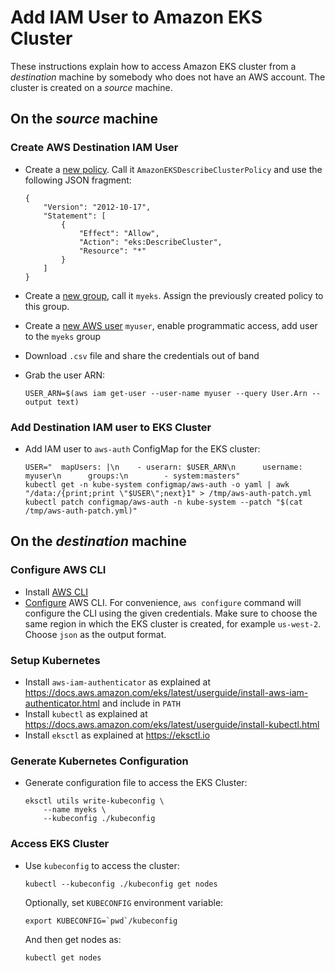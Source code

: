# Add IAM User to Amazon EKS Cluster

These instructions explain how to access Amazon EKS cluster from a _destination_ machine by somebody who does not have an AWS account. The cluster is created on a _source_ machine.

## On the _source_ machine

### Create AWS Destination IAM User

- Create a [new policy](https://console.aws.amazon.com/iam/home?region=us-west-2#/policies). Call it `AmazonEKSDescribeClusterPolicy` and use the following JSON fragment:

	```
	{
	    "Version": "2012-10-17",
	    "Statement": [
	        {
	            "Effect": "Allow",
	            "Action": "eks:DescribeCluster",
	            "Resource": "*"
	        }
	    ]
	}
	```

- Create a [new group](https://console.aws.amazon.com/iam/home?region=us-west-2#/groups), call it `myeks`. Assign the previously created policy to this group.
- Create a [new AWS user](https://console.aws.amazon.com/iam/home?region=us-west-2#/users) `myuser`, enable programmatic access, add user to the `myeks` group
- Download `.csv` file and share the credentials out of band
- Grab the user ARN:

	```
	USER_ARN=$(aws iam get-user --user-name myuser --query User.Arn --output text)
	```

### Add Destination IAM user to EKS Cluster

- Add IAM user to `aws-auth` ConfigMap for the EKS cluster:

	```
	USER="  mapUsers: |\n    - userarn: $USER_ARN\n      username: myuser\n      groups:\n        - system:masters"
	kubectl get -n kube-system configmap/aws-auth -o yaml | awk "/data:/{print;print \"$USER\";next}1" > /tmp/aws-auth-patch.yml
	kubectl patch configmap/aws-auth -n kube-system --patch "$(cat /tmp/aws-auth-patch.yml)"
	```

## On the _destination_ machine

### Configure AWS CLI

- Install [AWS CLI](https://docs.aws.amazon.com/cli/latest/userguide/cli-chap-install.html)
- [Configure](https://docs.aws.amazon.com/cli/latest/userguide/cli-chap-configure.html) AWS CLI. For convenience, `aws configure` command will configure the CLI using the given credentials. Make sure to choose the same region in which the EKS cluster is created, for example `us-west-2`. Choose `json` as the output format.

### Setup Kubernetes

- Install `aws-iam-authenticator` as explained at https://docs.aws.amazon.com/eks/latest/userguide/install-aws-iam-authenticator.html and include in `PATH`
- Install `kubectl` as explained at https://docs.aws.amazon.com/eks/latest/userguide/install-kubectl.html
- Install `eksctl` as explained at https://eksctl.io

### Generate Kubernetes Configuration

- Generate configuration file to access the EKS Cluster:

	```
	eksctl utils write-kubeconfig \
		--name myeks \
		--kubeconfig ./kubeconfig
	```

### Access EKS Cluster

- Use `kubeconfig` to access the cluster:

	```
	kubectl --kubeconfig ./kubeconfig get nodes
	```

	Optionally, set `KUBECONFIG` environment variable:

	```
	export KUBECONFIG=`pwd`/kubeconfig
	```

	And then get nodes as:

	```
	kubectl get nodes
	```

